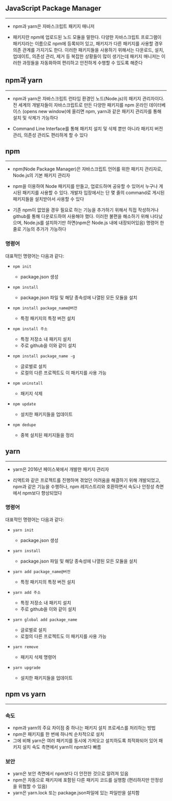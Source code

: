 ## JavaScript Package Manager

---

- npm과 yarn은 자바스크립트 패키지 매니저

- 패키지란 npm에 업로드된 노드 모듈을 말한다. 다양한 자바스크립트 프로그램이 패키지라는 이름으로 npm에 등록되어 있고, 패키지가 다른 패키지를 사용할 경우 의존 관계를 가지기도 한다. 이러한 패키지들을 사용하기 위해서는 다운로드, 설치, 업데이트, 의존성 관리, 제거 등 복잡한 상황들이 많이 생기는데 패키지 매니저는 이러한 과정들을 자동화하여 편리하고 안전하게 수행할 수 있도록 해준다

## npm과 yarn

---

- npm과 yarn은 자바스크립트 런타임 환경인 노드(Node.js)의 패키지 관리자이다. 전 세계의 개발자들이 자바스크립트로 만든 다양한 패키지를 npm 온라인 데이터베이스 (opens new window)에 올리면 npm, yarn과 같은 패키지 관리자를 통해 설치 및 삭제가 가능하다

- Command Line Interface를 통해 패키치 설치 및 삭제 뿐만 아니라 패키지 버전 관리, 의존성 관리도 편리하게 할 수 있다

## npm

---

- npm(Node Package Manager)은 자바스크립트 언어를 위한 패키지 관리자로, Node.js의 기본 패키지 관리자

- npm을 이용하여 Node 패키지를 만들고, 업로드하며 공유할 수 있어서 누구나 게시된 패키지를 사용할 수 있다. 개발자 입장에서는 단 몇 줄의 command로 게시된 패키지들을 설치받아서 사용할 수 있다

- 기존 npm이 없었을 경우 필요로 하는 기능을 추가하기 위해서 직접 작성하거나 github를 통해 다운로드하여 사용해야 했다. 이러한 불편을 해소하기 위해 나타났으며, Node.js를 설치하기만 하면(npm은 Node.js 내에 내장되어있음) 명령어 한 줄로 기능의 추가가 가능하다

### 명령어

대표적인 명령어는 다음과 같다:

- `npm init`
    - package.json 생성

- `npm install`
    - package.json 파일 및 해당 종속성에 나열된 모든 모듈을 설치

- `npm install package_name@버전`
    - 특정 패키지의 특정 버전 설치

- `npm install 주소`
    - 특정 저장소 내 패키지 설치
    - 주로 github을 이와 같이 설치

- `npm install package_name -g`
    - 글로벌로 설치
    - 로컬의 다른 프로젝트도 이 패키지를 사용 가능

- `npm uninstall`
    - 패키지 삭제

- `npm update`
    - 설치한 패키지들을 업데이트

- `npm dedupe`
    - 중복 설치된 패키지들을 정리

## yarn

---

- yarn은 2016년 페이스북에서 개발한 패키지 관리자

- 리액트와 같은 프로젝트를 진행하며 겪었던 어려움을 해결하기 위해 개발되었고, npm과 같은 기능을 수행하나, npm 레지스트리와 호환하면서 속도나 안정성 측면에서 npm보다 향상되었다

### 명령어

대표적인 명령어는 다음과 같다:

- `yarn init`
    - package.json 생성

- `yarn install`
    - package.json 파일 및 해당 종속성에 나열된 모든 모듈을 설치

- `yarn add package_name@버전`
    - 특정 패키지의 특정 버전 설치

- `yarn add 주소`
    - 특정 저장소 내 패키지 설치
    - 주로 github을 이와 같이 설치

- `yarn global add package_name`
    - 글로벌로 설치
    - 로컬의 다른 프로젝트도 이 패키지를 사용 가능

- `yarn remove`
    - 패키지 삭제 명령어

- `yarn upgrade`
    - 설치한 패키지들을 업데이트

## npm vs yarn

---

### 속도

- npm과 yarn의 주요 차이점 중 하나는 패키지 설치 프로세스를 처리하는 방법
- npm은 패키지를 한 번에 하나씩 순차적으로 설치
- 그에 비해 yarn은 여러 패키지를 동시에 가져오고 설치하도록 최적화되어 있어 패키지 설치 속도 측면에서 yarn이 npm보다 빠름

### 보안

- yarn은 보안 측면에서 npm보다 더 안전한 것으로 알려져 있음
- npm은 자동으로 패키지에 포함된 다른 패키지 코드를 실행함 (편리하지만 안정성을 위협할 수 있음)
- yarn은 yarn.lock 또는 package.json파일에 있는 파일만을 설치함

